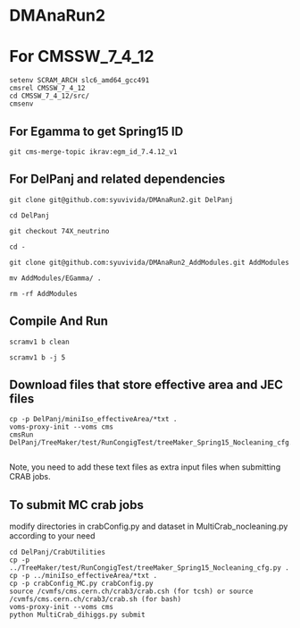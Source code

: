 
# DMAnaRun2

# For CMSSW_7_4_12
```
setenv SCRAM_ARCH slc6_amd64_gcc491
cmsrel CMSSW_7_4_12
cd CMSSW_7_4_12/src/
cmsenv
```

## For Egamma to get Spring15 ID
```
git cms-merge-topic ikrav:egm_id_7.4.12_v1
```


## For DelPanj and related dependencies

```
git clone git@github.com:syuvivida/DMAnaRun2.git DelPanj

cd DelPanj

git checkout 74X_neutrino

cd -

git clone git@github.com:syuvivida/DMAnaRun2_AddModules.git AddModules

mv AddModules/EGamma/ .

rm -rf AddModules
```

## Compile And Run 
```
scramv1 b clean

scramv1 b -j 5
```

## Download files that store effective area and JEC files

```
cp -p DelPanj/miniIso_effectiveArea/*txt .
voms-proxy-init --voms cms
cmsRun DelPanj/TreeMaker/test/RunCongigTest/treeMaker_Spring15_Nocleaning_cfg.py
 
```

Note, you need to add these text files as extra input files when submitting CRAB jobs.

## To submit MC crab jobs 
modify directories in crabConfig.py and dataset in MultiCrab_nocleaning.py according to your need
```
cd DelPanj/CrabUtilities
cp -p ../TreeMaker/test/RunCongigTest/treeMaker_Spring15_Nocleaning_cfg.py .
cp -p ../miniIso_effectiveArea/*txt .
cp -p crabConfig_MC.py crabConfig.py
source /cvmfs/cms.cern.ch/crab3/crab.csh (for tcsh) or source /cvmfs/cms.cern.ch/crab3/crab.sh (for bash)
voms-proxy-init --voms cms
python MultiCrab_dihiggs.py submit
```

